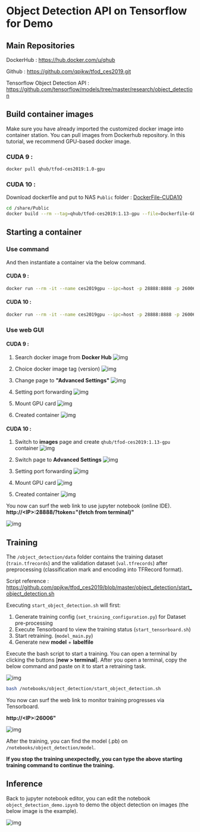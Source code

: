# Object Detection API on Tensorflow for Demo

## Main Repositories

DockerHub : <https://hub.docker.com/u/qhub> 

Github : <https://github.com/qpjkw/tfod_ces2019.git>

Tensorflow Object Detection API : <https://github.com/tensorflow/models/tree/master/research/object_detection>

## Build container images

Make sure you have already imported the customized docker image into container station. You can pull images from Dockerhub repository. In this tutorial, we recommend GPU-based docker image.

### CUDA 9 :
```bash
docker pull qhub/tfod-ces2019:1.0-gpu
```

### CUDA 10  :
Download dockerfile and put to NAS `Public` folder  :  [DockerFile-CUDA10](DockerFile-CUDA10/Dockerfile-GPU)

```bash
cd /share/Public
docker build --rm --tag=qhub/tfod-ces2019:1.13-gpu --file=Dockerfile-GPU .
```

## Starting a container
### Use command
And then instantiate a container via the below command.

#### CUDA 9 : 

```bash
docker run --rm -it --name ces2019gpu --ipc=host -p 28888:8888 -p 26006:6006 --device /dev/nvidia0:/dev/nvidia0 --device /dev/nvidiactl:/dev/nvidiactl --device /dev/nvidia-uvm:/dev/nvidia-uvm -v /share/CACHEDEV1_DATA/.qpkg/NVIDIA_GPU_DRV/usr/:/usr/local/nvidia qhub/tfod-ces2019:1.0-gpu
```

#### CUDA 10 :

```bash
docker run --rm -it --name ces2019gpu --ipc=host -p 28888:8888 -p 26006:6006 --device /dev/nvidia0:/dev/nvidia0 --device /dev/nvidiactl:/dev/nvidiactl --device /dev/nvidia-uvm:/dev/nvidia-uvm -v /share/CACHEDEV1_DATA/.qpkg/NVIDIA_GPU_DRV/usr/:/usr/local/nvidia qhub/tfod-ces2019:1.13-gpu
```

### Use web GUI

#### CUDA 9 : 

1. Search docker image from **Docker Hub**
	![img](assets/create1.png)

2. Choice docker image tag (version)
	![img](assets/create2.png)

3. Change page to **"Advanced Settings"**
	![img](assets/1554263479070.png)

4. Setting port forwarding
	![img](assets/1554185645293.png)

5. Mount GPU card
	![img](assets/1554185653289.png)

6. Created container
	![img](assets/1554185660272.png)

#### CUDA 10 : 

1. Switch to **images** page and create `qhub/tfod-ces2019:1.13-gpu` container
	![img](assets/1554263420930.png)

2. Switch page to **Advanced Settings**
	![img](assets/1554263479070.png)

3. Setting port forwarding
	![img](assets/1554185645293.png)

4. Mount GPU card
	![img](assets/1554185653289.png)

5. Created container
	![img](assets/1554263539719.png)

You now can surf the web link to use jupyter notebook (online IDE). 
**http://\<IP\>:28888/?token="(fetch from terminal)"**

![img](assets/1554185702100.png)


## Training

The `/object_detection/data` folder contains the training dataset (`train.tfrecords`) and the validation dataset (`val.tfrecords`) after preprocessing (classification mark and encoding into TFRecord format).

Script reference : <https://github.com/qpjkw/tfod_ces2019/blob/master/object_detection/start_object_detection.sh>

Executing `start_object_detection.sh` will first:
1. Generate training config (`set_training_configuration.py`) for Dataset pre-processing
2. Execute Tensorboard to view the training status (`start_tensorboard.sh`)
3. Start retraining. (`model_main.py`)
4. Generate new **model** + **labelfile**

Execute the bash script to start a training. 
You can open a terminal by clicking the buttons [**new > terminal**].
After you open a terminal, copy the below command and paste on it to start a retraining task.

![img](assets/start_a_terminal.png)

```bash
bash /notebooks/object_detection/start_object_detection.sh
```

You now can surf the web link to monitor training progresses via Tensorboard.

**http://\<IP\>:26006"**

![img](assets/training.png)

After the training, you can find the model (.pb) on `/notebooks/object_detection/model`.

**If you stop the training unexpectedly, you can type the above starting training command to continue the training.**

## Inference

Back to jupyter notebook editor, you can edit the notebook `object_detection_demo.ipynb` to demo the object detection on images (the below image is the example).

![img](assets/inference.png)
